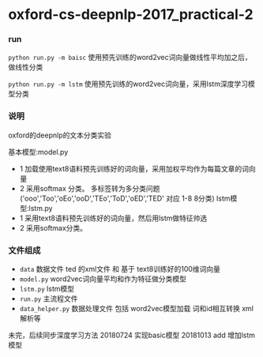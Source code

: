 # oxford-cs-deepnlp-2017_practical-2

### run
`python run.py -m baisc` 使用预先训练的word2vec词向量做线性平均加之后，做线性分类

`python run.py -m lstm`  使用预先训练的word2vec词向量，采用lstm深度学习模型分类

### 说明
oxford的deepnlp的文本分类实验

基本模型:model.py
* 1 加载使用text8语料预先训练好的词向量，采用加权平均作为每篇文章的词向量
* 2 采用softmax 分类。 多标签转为多分类问题 ('ooo','Too','oEo','ooD','TEo','ToD','oED','TED' 对应 1-8 8分类)
lstm模型:lstm.py
* 1 采用text8语料预先训练好的词向量，然后用lstm做特征帅选
* 2 采用softmax分类。

### 文件组成
 
 * `data` 数据文件 ted 的xml文件 和 基于 text8训练好的100维词向量
 * `model.py` word2vec词向量平均和作为特征做分类模型
 * `lstm.py`  lstm模型
 * `run.py` 主流程文件
 * `data_helper.py` 数据处理文件 包括 word2vec模型加载 词和id相互转换 xml解析等

未完，后续同步深度学习方法
20180724 实现basic模型
20181013 add 增加lstm模型



